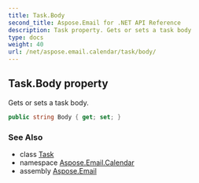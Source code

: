 ```yaml
---
title: Task.Body
second_title: Aspose.Email for .NET API Reference
description: Task property. Gets or sets a task body
type: docs
weight: 40
url: /net/aspose.email.calendar/task/body/
---
```

## Task.Body property

Gets or sets a task body.

```csharp
public string Body { get; set; }
```

### See Also

* class [Task](../)
* namespace [Aspose.Email.Calendar](../../task/)
* assembly [Aspose.Email](../../../)


